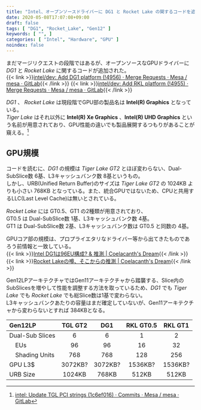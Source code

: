 ```yaml
---
title: "Intel、オープンソースドライバーに DG1 と Rocket Lake の関するコードを追加"
date: 2020-05-08T17:07:08+09:00
draft: false
tags: [ "DG1", "Rocket_Lake", "Gen12" ]
keywords: [ "", ]
categories: [ "Intel", "Hardware", "GPU" ]
noindex: false
---
```


まだマージリクエストの段階ではあるが、オープンソースなGPUドライバーに *DG1* と *Rocket Lake* に関するコードが追加された。  
{{< link >}}[intel/dev: Add DG1 platform (!4956) · Merge Requests · Mesa / mesa · GitLab](https://gitlab.freedesktop.org/mesa/mesa/-/merge_requests/4956/diffs){{< /link >}}
{{< link >}}[intel/dev: Add RKL platform (!4955) · Merge Requests · Mesa / mesa · GitLab](https://gitlab.freedesktop.org/mesa/mesa/-/merge_requests/4955/diffs){{< /link >}}

*DG1* 、 *Rocket Lake* は現段階でGPU部の製品名は **Intel(R) Graphics** となっている。  
*Tiger Lake* はそれ以外に **Intel(R) Xe Graphics** 、**Intel(R) UHD Graphics** という名前が用意されており、GPU性能の違いでも製品展開するつもりがあることが窺える。[^1]  

[^1]: [intel: Update TGL PCI strings (1c6ef016) · Commits · Mesa / mesa · GitLab](https://gitlab.freedesktop.org/mesa/mesa/-/commit/1c6ef0165f03a8e8c20a2c33a78584166a73487c)

## GPU規模

コードを読むに、*DG1* の規模は *Tiger Lake GT2* とほぼ変わらない、Dual-SubSlice数 6基、L3キャッシュバンク数 8基というもの。  
しかし、URB(Unified Return Buffer)のサイズは *Tiger Lake GT2* の 1024KB よりも小さい 768KB となっている。また、統合GPUではないため、CPUと共用するLLC(Last Level Cache)は無いとされている。  

*Rocket Lake* には GT0.5、GT1 の2種類が用意されており、  
GT0.5 は Dual-SubSlice数 1基、L3キャッシュバンク数 4基。  
GT1 は Dual-SubSlice数 2基、L3キャッシュバンク数は GT0.5 と同数の 4基。  

GPUコア部の規模は、プロプライエタリなドライバー等から出てきたものであろう前情報と一致している。  
{{< link >}}[Intel DG1は96EU構成? & 推測 | Coelacanth's Dream](/posts/2019/12/28/intel-dg1-96eu-guess/){{< /link >}}
{{< link >}}[Rocket Lakeの噂、そこからの推測 | Coelacanth's Dream](/posts/2020/05/04/rocketlake-rumor-guess/){{< /link >}}

Gen12LPアーキテクチャではGen11アーキテクチャから踏襲する、Slice内の SubSlicesを増やして性能を調整する方法を取っているため、*DG1* でも *Tiger Lake* でも *Rocket Lake* でも総Slice数は1基で変わらない。  
L3キャッシュバンクあたりの容量はまだ確定していないが、Gen11アーキテクチャから変わらないとすれば 384KBとなる。  

| Gen12LP | TGL GT2 | DG1 | RKL GT0.5 | RKL GT1 |
| :--- | :---: | :---: | :---: | :---: |
| Dual-Sub Slices | 6 | 6 | 1 | 2 |
| &emsp;EUs | 96 | 96 | 16 | 32 |
| &emsp;Shading Units | 768 | 768 | 128 | 256 |
| GPU L3$ | 3072KB? | 3072KB? | 1536KB? | 1536KB? |
| URB Size | 1024KB | 768KB | 512KB | 512KB |
